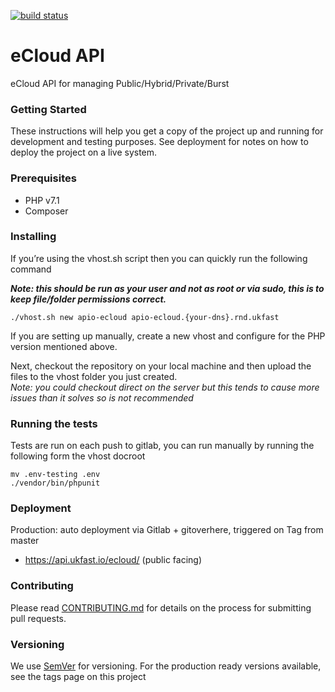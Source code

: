 [![build status](https://gitlab.devops.ukfast.co.uk/ukfast/api.ukfast/ecloud/badges/master/build.svg)](https://gitlab.devops.ukfast.co.uk/ukfast/api.ukfast/ecloud/commits/master)

# eCloud API

eCloud API for managing Public/Hybrid/Private/Burst


### Getting Started

These instructions will help you get a copy of the project up and running for development and testing purposes. 
See deployment for notes on how to deploy the project on a live system.

### Prerequisites

- PHP v7.1
- Composer


### Installing


If you’re using the vhost.sh script then you can quickly run the following command

***Note: this should be run as your user and not as root or via sudo, this is to keep file/folder permissions correct.***

```
./vhost.sh new apio-ecloud apio-ecloud.{your-dns}.rnd.ukfast
```

If you are setting up manually, create a new vhost and configure for the PHP version mentioned above.


Next, checkout the repository on your local machine and then upload the files to the vhost folder you just created.  
*Note: you could checkout direct on the server but this tends to cause more issues than it solves so is not recommended*  


### Running the tests

Tests are run on each push to gitlab, you can run manually by running the following form the vhost docroot

```
mv .env-testing .env
./vendor/bin/phpunit

```


### Deployment

Production: auto deployment via Gitlab + gitoverhere, triggered on Tag from master
- https://api.ukfast.io/ecloud/ (public facing)


### Contributing

Please read [CONTRIBUTING.md](CONTRIBUTING.md) for details on the process for submitting pull requests.

### Versioning

We use [SemVer](http://semver.org/) for versioning. For the production ready versions available, see the tags page on this project
